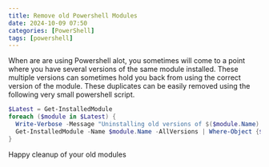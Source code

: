```yaml
---
title: Remove old Powershell Modules
date: 2024-10-09 07:50
categories: [PowerShell]
tags: [powershell]
---
```

When are are using Powershell alot, you sometimes will come to a point where you have several versions of the same module installed.
These multiple versions can sometimes hold you back from using the correct version of the module.
These duplicates can be easily removed using the following very small powershell script.
```powershell
$Latest = Get-InstalledModule 
foreach ($module in $Latest) { 
  Write-Verbose -Message "Uninstalling old versions of $($module.Name) [latest is $( $module.Version)]" -Verbose
  Get-InstalledModule -Name $module.Name -AllVersions | Where-Object {$_.Version -ne $module.Version} | Uninstall-Module -Verbose -force
}
```

Happy cleanup of your old modules